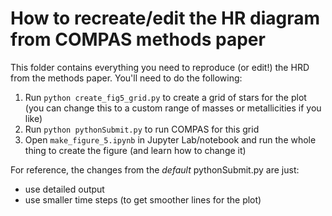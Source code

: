 # How to recreate/edit the HR diagram from COMPAS methods paper

This folder contains everything you need to reproduce (or edit!) the HRD from the methods paper. You'll need to do the following:

1. Run `python create_fig5_grid.py` to create a grid of stars for the plot (you can change this to a custom range of masses or metallicities if you like)
2. Run `python pythonSubmit.py` to run COMPAS for this grid
3. Open `make_figure_5.ipynb` in Jupyter Lab/notebook and run the whole thing to create the figure (and learn how to change it)

For reference, the changes from the *default* pythonSubmit.py are just:

- use detailed output
- use smaller time steps (to get smoother lines for the plot)